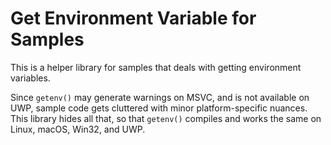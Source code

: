 # Get Environment Variable for Samples

This is a helper library for samples that deals with getting environment variables.

Since `getenv()` may generate warnings on MSVC, and is not available on UWP, sample code gets cluttered with minor platform-specific nuances. This library hides all that, so that `getenv()` compiles and works the same on Linux, macOS, Win32, and UWP.
